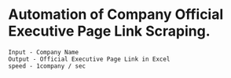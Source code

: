 # Automation of Company Official Executive Page Link Scraping.

    Input - Company Name
    Output - Official Executive Page Link in Excel
    speed - 1company / sec
